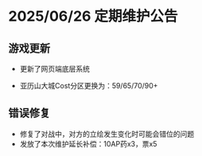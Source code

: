 # 2025/06/26 定期维护公告

## 游戏更新

- 更新了网页端底层系统

- 亚历山大城Cost分区更换为：59/65/70/90+

## 错误修复

- 修复了对战中，对方的立绘发生变化时可能会错位的问题
- 发放了本次维护延长补偿：10AP药x3，票x5